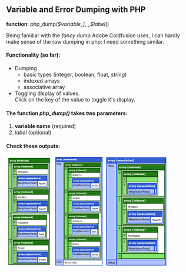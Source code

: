 ## Variable and Error Dumping with PHP

**function**: php_dump(_$variable_[, _$label_])

Being familiar with the _fancy_ dump Adobe Coldfusion uses, I can hardly make sense of the raw dumping in php; I need something similar.

#### Functionality (so far):
* Dumping
	* basic types (integer, boolean, float, _string_)
	* indexed arrays 
	* associative array
* Toggling display of values.  
	Click on the key of the value to toggle it's display.


#### The function **_php_dump()_** takes two parameters: 
1. **variable name** (required)
2. _label_ (optional)


#### Check these outputs:  
<img src="assets/img/dump_1.png" height="300px"/><img src="assets/img/dump_2.png" height="300px"/><img src="assets/img/dump_3.png" height="300px"/>